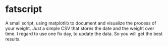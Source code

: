 # fatscript
A small script, using matplotlib to document and visualize the process of your weight. Just a simple CSV that stores the date and the weight over time. I regard to use one fix day, to update the data. So you will get the best results. 
